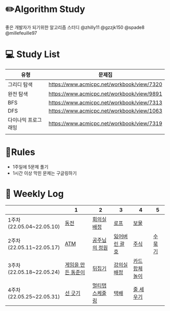 # ✏️Algorithm Study

좋은 개발자가 되기위한 알고리즘 스터디
@zhilly11 @gzzjk150 @spade8 @millefeuille97


# 💻 Study List
|유형|문제집|
|---|---|
|그리디 탐색|https://www.acmicpc.net/workbook/view/7320||
|완전 탐색|https://www.acmicpc.net/workbook/view/9891||
|BFS|https://www.acmicpc.net/workbook/view/7313||
|DFS|https://www.acmicpc.net/workbook/view/1063||
|다이나믹 프로그래밍|https://www.acmicpc.net/workbook/view/7319||
||||



# 📖Rules
- 1주일에 5문제 풀기
- 1시간 이상 막힌 문제는 구글링하기



# 📅󠁡󠁦󠁬󠁯󠁧󠁿 Weekly Log
|   |1|2|3|4|5|
|---|---|---|---|---|---|
|1주차<br>(22.05.04~22.05.10)|[동전](https://www.acmicpc.net/problem/11047)|[회의실 배정](https://www.acmicpc.net/problem/1931)|[로프](https://www.acmicpc.net/problem/2217)|[보물](https://www.acmicpc.net/problem/1026)|
|2주차<br>(22.05.11~22.05.17)|[ATM](https://www.acmicpc.net/problem/11399)|[공주님의 정원](https://www.acmicpc.net/problem/2457)|[잃어버린 괄호](https://www.acmicpc.net/problem/1541)|[주식](https://www.acmicpc.net/problem/11501)|[수 묶기](https://www.acmicpc.net/problem/1744)|
|3주차<br>(22.05.18~22.05.24)|[게임을 만든 동준이](https://www.acmicpc.net/problem/2847)|[뒤집기](https://www.acmicpc.net/problem/1439)|[강의실 배정](https://www.acmicpc.net/problem/11000)|[카드 합체 놀이](https://www.acmicpc.net/problem/15903)||
|4주차<br>(22.05.25~22.05.31)|[선 긋기](https://www.acmicpc.net/problem/2170)|[멀티탭 스케줄링](https://www.acmicpc.net/problem/1700)|[택배](https://www.acmicpc.net/problem/8980)|[줄 세우기](https://www.acmicpc.net/problem/7570)||
